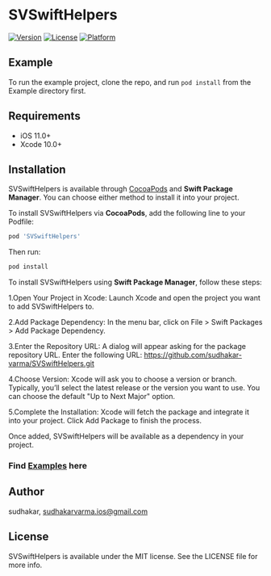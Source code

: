 # SVSwiftHelpers

[![Version](https://img.shields.io/cocoapods/v/SVSwiftHelpers.svg?style=flat)](https://cocoapods.org/pods/SVSwiftHelpers)
[![License](https://img.shields.io/cocoapods/l/SVSwiftHelpers.svg?style=flat)](https://cocoapods.org/pods/SVSwiftHelpers)
[![Platform](https://img.shields.io/cocoapods/p/SVSwiftHelpers.svg?style=flat)](https://cocoapods.org/pods/SVSwiftHelpers)

## Example

To run the example project, clone the repo, and run `pod install` from the Example directory first.

## Requirements
* iOS 11.0+
* Xcode 10.0+

## Installation

SVSwiftHelpers is available through [CocoaPods](https://cocoapods.org) and **Swift Package Manager**. You can choose either method to install it into your project.

To install SVSwiftHelpers via **CocoaPods**, add the following line to your Podfile:

```ruby
pod 'SVSwiftHelpers'
```
Then run: 
```ruby
pod install
```

To install SVSwiftHelpers using **Swift Package Manager**, follow these steps:

1.Open Your Project in Xcode:
Launch Xcode and open the project you want to add SVSwiftHelpers to.

2.Add Package Dependency:
In the menu bar, click on File > Swift Packages > Add Package Dependency.

3.Enter the Repository URL:
A dialog will appear asking for the package repository URL. Enter the following URL:
https://github.com/sudhakar-varma/SVSwiftHelpers.git

4.Choose Version:
Xcode will ask you to choose a version or branch. Typically, you’ll select the latest release or the version you want to use. You can choose the default "Up to Next Major" option.

5.Complete the Installation:
Xcode will fetch the package and integrate it into your project. Click Add Package to finish the process.

Once added, SVSwiftHelpers will be available as a dependency in your project.

### Find [Examples](https://github.com/sudhakar-varma/SVSwiftHelpers/blob/master/Example/SVSwiftHelpers/ViewController.swift) here



## Author

sudhakar, sudhakarvarma.ios@gmail.com

## License

SVSwiftHelpers is available under the MIT license. See the LICENSE file for more info.
